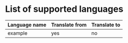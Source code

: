 # List of supported languages

| Language name  | Translate from | Translate to |
| ------------- | ------------- |------------- |
| example       | yes           |    no        |
